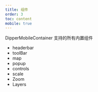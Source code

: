 ```yaml
---
title: 组件
order: 3
toc: content
mobile: true
---
```


DipperMobileContainer 支持的所有内置组件

- headerbar
- toolBar
- map
- popup
- controls
- scale
- Zoom
- Layers
